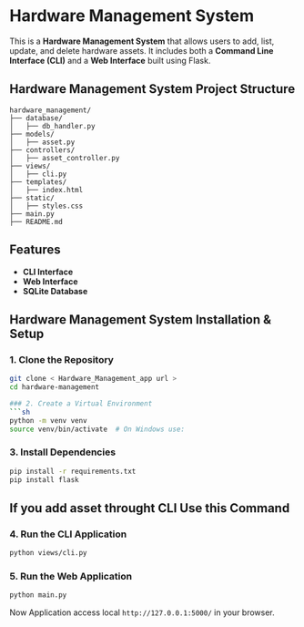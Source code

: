 # Hardware Management System

This is a **Hardware Management System** that allows users to add, list, update, and delete hardware assets. It includes both a **Command Line Interface (CLI)** and a **Web Interface** built using Flask.

## Hardware Management System Project Structure 
```
hardware_management/
├── database/
│   ├── db_handler.py
├── models/
│   ├── asset.py
├── controllers/
│   ├── asset_controller.py
├── views/
│   ├── cli.py
├── templates/
│   ├── index.html
├── static/
│   ├── styles.css
├── main.py
├── README.md
```

## Features
- **CLI Interface** 
- **Web Interface** 
- **SQLite Database**

## Hardware Management System Installation & Setup
### 1. Clone the Repository
```sh
git clone < Hardware_Management_app url >
cd hardware-management

### 2. Create a Virtual Environment
```sh
python -m venv venv
source venv/bin/activate  # On Windows use: 
```

### 3. Install Dependencies
```sh
pip install -r requirements.txt
pip install flask
```
## If you add asset throught CLI Use this Command
### 4. Run the CLI Application
```sh
python views/cli.py
```

### 5. Run the Web Application
```sh
python main.py
```
 Now Application access local `http://127.0.0.1:5000/` in your browser.
